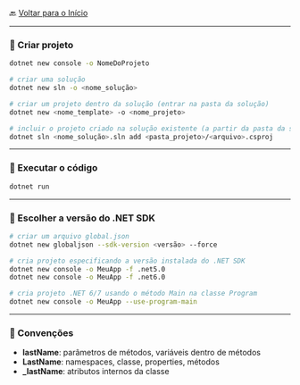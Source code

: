 🔙 [Voltar para o Início](https://github.com/4L1C3-R4BB1T/estudos-c-sharp "Voltar para o Início")

---

### 🔸 Criar projeto

```bash
dotnet new console -o NomeDoProjeto

# criar uma solução 
dotnet new sln -o <nome_solução>

# criar um projeto dentro da solução (entrar na pasta da solução)
dotnet new <nome_template> -o <nome_projeto>

# incluir o projeto criado na solução existente (a partir da pasta da solução)
dotnet sln <nome_solução>.sln add <pasta_projeto>/<arquivo>.csproj
```

---

### 🔸 Executar o código 

```bash
dotnet run 
```

---

### 🔸 Escolher a versão do .NET SDK

```bash
# criar um arquivo global.json
dotnet new globaljson --sdk-version <versão> --force

# cria projeto especificando a versão instalada do .NET SDK
dotnet new console -o MeuApp -f .net5.0
dotnet new console -o MeuApp -f .net6.0

# cria projeto .NET 6/7 usando o método Main na classe Program
dotnet new console -o MeuApp --use-program-main
```

---

### 🔸 Convenções

* **lastName**: parâmetros de métodos, variáveis dentro de métodos  
* **LastName**: namespaces, classe, properties, métodos  
* **_lastName**: atributos internos da classe  
